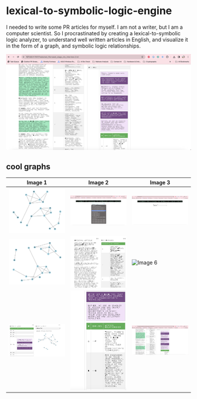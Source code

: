 # lexical-to-symbolic-logic-engine
I needed to write some PR articles for myself. I am not a writer, but I am a computer scientist. So I procrastinated by creating a lexical-to-symbolic logic analyzer, to understand well written articles in English, and visualize it in the form of a graph, and symbolic logic relationships.

![Graph Image](docs/preview.2.png)

## cool graphs

| Image 1 | Image 2 | Image 3 |
|---------|---------|---------|
| ![Image 1](static/graph_images/graph_20240327_143021.png) | ![Image 2](docs/preview.0.png) | ![Image 3](docs/preview.1.png) |
| ![Image 4](static/graph_images/graph_20240327_142851.png) | ![Image 5](docs/preview.5.png) | ![Image 6](docs/preview.6.png) |
| ![Image 7](docs/preview.4.png) | ![Image 8](docs/preview.3.png) | ![Image 9](docs/preview.2.png) |

